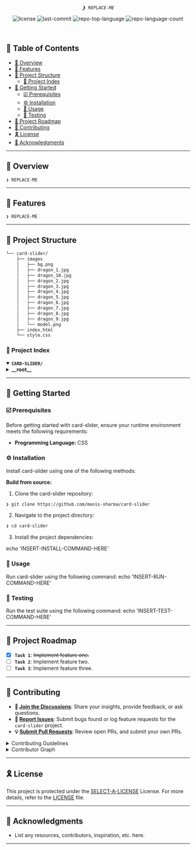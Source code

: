 
<p align="center">
	<em><code>❯ REPLACE-ME</code></em>
	
</p>
<p align="center">
	<img src="https://img.shields.io/github/license/manis-sharma/card-slider?style=default&logo=opensourceinitiative&logoColor=white&color=0080ff" alt="license">
	<img src="https://img.shields.io/github/last-commit/manis-sharma/card-slider?style=default&logo=git&logoColor=white&color=0080ff" alt="last-commit">
	<img src="https://img.shields.io/github/languages/top/manis-sharma/card-slider?style=default&color=0080ff" alt="repo-top-language">
	<img src="https://img.shields.io/github/languages/count/manis-sharma/card-slider?style=default&color=0080ff" alt="repo-language-count">
</p>
<p align="center"><!-- default option, no dependency badges. -->
</p>
<p align="center">
	<!-- default option, no dependency badges. -->
</p>
<br>

## 🔗 Table of Contents

- [📍 Overview](#-overview)
- [👾 Features](#-features)
- [📁 Project Structure](#-project-structure)
  - [📂 Project Index](#-project-index)
- [🚀 Getting Started](#-getting-started)
  - [☑️ Prerequisites](#-prerequisites)
  - [⚙️ Installation](#-installation)
  - [🤖 Usage](#🤖-usage)
  - [🧪 Testing](#🧪-testing)
- [📌 Project Roadmap](#-project-roadmap)
- [🔰 Contributing](#-contributing)
- [🎗 License](#-license)
- [🙌 Acknowledgments](#-acknowledgments)

---

## 📍 Overview

<code>❯ REPLACE-ME</code>

---

## 👾 Features

<code>❯ REPLACE-ME</code>

---

## 📁 Project Structure

```sh
└── card-slider/
    ├── images
    │   ├── bg.png
    │   ├── dragon_1.jpg
    │   ├── dragon_10.jpg
    │   ├── dragon_2.jpg
    │   ├── dragon_3.jpg
    │   ├── dragon_4.jpg
    │   ├── dragon_5.jpg
    │   ├── dragon_6.jpg
    │   ├── dragon_7.jpg
    │   ├── dragon_8.jpg
    │   ├── dragon_9.jpg
    │   └── model.png
    ├── index.html
    └── style.css
```


### 📂 Project Index
<details open>
	<summary><b><code>CARD-SLIDER/</code></b></summary>
	<details> <!-- __root__ Submodule -->
		<summary><b>__root__</b></summary>
		<blockquote>
			<table>
			<tr>
				<td><b><a href='https://github.com/manis-sharma/card-slider/blob/master/style.css'>style.css</a></b></td>
				<td><code>❯ REPLACE-ME</code></td>
			</tr>
			<tr>
				<td><b><a href='https://github.com/manis-sharma/card-slider/blob/master/index.html'>index.html</a></b></td>
				<td><code>❯ REPLACE-ME</code></td>
			</tr>
			</table>
		</blockquote>
	</details>
</details>

---
## 🚀 Getting Started

### ☑️ Prerequisites

Before getting started with card-slider, ensure your runtime environment meets the following requirements:

- **Programming Language:** CSS


### ⚙️ Installation

Install card-slider using one of the following methods:

**Build from source:**

1. Clone the card-slider repository:
```sh
❯ git clone https://github.com/manis-sharma/card-slider
```

2. Navigate to the project directory:
```sh
❯ cd card-slider
```

3. Install the project dependencies:

echo 'INSERT-INSTALL-COMMAND-HERE'



### 🤖 Usage
Run card-slider using the following command:
echo 'INSERT-RUN-COMMAND-HERE'

### 🧪 Testing
Run the test suite using the following command:
echo 'INSERT-TEST-COMMAND-HERE'

---
## 📌 Project Roadmap

- [X] **`Task 1`**: <strike>Implement feature one.</strike>
- [ ] **`Task 2`**: Implement feature two.
- [ ] **`Task 3`**: Implement feature three.

---

## 🔰 Contributing

- **💬 [Join the Discussions](https://github.com/manis-sharma/card-slider/discussions)**: Share your insights, provide feedback, or ask questions.
- **🐛 [Report Issues](https://github.com/manis-sharma/card-slider/issues)**: Submit bugs found or log feature requests for the `card-slider` project.
- **💡 [Submit Pull Requests](https://github.com/manis-sharma/card-slider/blob/main/CONTRIBUTING.md)**: Review open PRs, and submit your own PRs.

<details closed>
<summary>Contributing Guidelines</summary>

1. **Fork the Repository**: Start by forking the project repository to your github account.
2. **Clone Locally**: Clone the forked repository to your local machine using a git client.
   ```sh
   git clone https://github.com/manis-sharma/card-slider
   ```
3. **Create a New Branch**: Always work on a new branch, giving it a descriptive name.
   ```sh
   git checkout -b new-feature-x
   ```
4. **Make Your Changes**: Develop and test your changes locally.
5. **Commit Your Changes**: Commit with a clear message describing your updates.
   ```sh
   git commit -m 'Implemented new feature x.'
   ```
6. **Push to github**: Push the changes to your forked repository.
   ```sh
   git push origin new-feature-x
   ```
7. **Submit a Pull Request**: Create a PR against the original project repository. Clearly describe the changes and their motivations.
8. **Review**: Once your PR is reviewed and approved, it will be merged into the main branch. Congratulations on your contribution!
</details>

<details closed>
<summary>Contributor Graph</summary>
<br>
<p align="left">
   <a href="https://github.com{/manis-sharma/card-slider/}graphs/contributors">
      <img src="https://contrib.rocks/image?repo=manis-sharma/card-slider">
   </a>
</p>
</details>

---

## 🎗 License

This project is protected under the [SELECT-A-LICENSE](https://choosealicense.com/licenses) License. For more details, refer to the [LICENSE](https://choosealicense.com/licenses/) file.

---

## 🙌 Acknowledgments

- List any resources, contributors, inspiration, etc. here.

---
